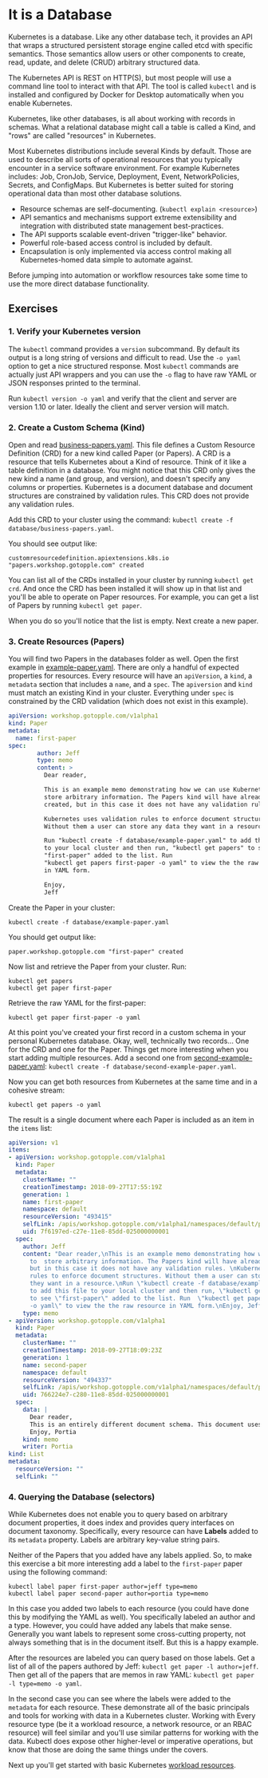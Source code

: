 # It is a Database

Kubernetes is a database. Like any other database tech, it provides an API that wraps a structured persistent storage engine called etcd with specific semantics. Those semantics allow users or other components to create, read, update, and delete (CRUD) arbitrary structured data.

The Kubernetes API is REST on HTTP(S), but most people will use a command line tool to interact with that API. The tool is called `kubectl` and is installed and configured by Docker for Desktop automatically when you enable Kubernetes.

Kubernetes, like other databases, is all about working with records in schemas. What a relational database might call a table is called a Kind, and "rows" are called "resources" in Kubernetes.

Most Kubernetes distributions include several Kinds by default. Those are used to describe all sorts of operational resources that you typically encounter in a service software environment. For example Kubernetes includes: Job, CronJob, Service, Deployment, Event, NetworkPolicies, Secrets, and ConfigMaps. But Kubernetes is better suited for storing operational data than most other database solutions.

* Resource schemas are self-documenting. (`kubectl explain <resource>`)
* API semantics and mechanisms support extreme extensibility and integration with distributed state management best-practices.
* The API supports scalable event-driven "trigger-like" behavior.
* Powerful role-based access control is included by default.
* Encapsulation is only implemented via access control making all Kubernetes-homed data simple to automate against.

Before jumping into automation or workflow resources take some time to use the more direct database functionality.

## Exercises

### 1. Verify your Kubernetes version

The `kubectl` command provides a `version` subcommand. By default its output is a long string of versions and difficult to read. Use the `-o yaml` option to get a nice structured response. Most `kubectl` commands are actually just API wrappers and you can use the `-o` flag to have raw YAML or JSON responses printed to the terminal.

Run `kubectl version -o yaml` and verify that the client and server are version 1.10 or later. Ideally the client and server version will match.

### 2. Create a Custom Schema (Kind)

Open and read [business-papers.yaml](database/business-papers.yaml). This file defines a Custom Resource Definition (CRD) for a new kind called Paper (or Papers). A CRD is a resource that tells Kubernetes about a Kind of resource. Think of it like a table definition in a database. You might notice that this CRD only gives the new kind a name (and group, and version), and doesn't specify any columns or properties. Kubernetes is a document database and document structures are constrained by validation rules. This CRD does not provide any validation rules.

Add this CRD to your cluster using the command: `kubectl create -f database/business-papers.yaml`.

You should see output like: 

```
customresourcedefinition.apiextensions.k8s.io "papers.workshop.gotopple.com" created
```

You can list all of the CRDs installed in your cluster by running `kubectl get crd`. And once the CRD has been installed it will show up in that list and you'll be able to operate on Paper resources. For example, you can get a list of Papers by running `kubectl get paper`.

When you do so you'll notice that the list is empty. Next create a new paper.

### 3. Create Resources (Papers)

You will find two Papers in the databases folder as well. Open the first example in [example-paper.yaml](database/example-paper.yaml). There are only a handful of expected properties for resources. Every resource will have an `apiVersion`, a `kind`, a `metadata` section that includes a `name`, and a `spec`. The `apiversion` and `kind` must match an existing Kind in your cluster. Everything under `spec` is constrained by the CRD validation (which does not exist in this example).

```yaml
apiVersion: workshop.gotopple.com/v1alpha1
kind: Paper
metadata:
  name: first-paper
spec:
        author: Jeff
        type: memo
        content: >
          Dear reader,

          This is an example memo demonstrating how we can use Kubernetes to 
          store arbitrary information. The Papers kind will have already been
          created, but in this case it does not have any validation rules. 

          Kubernetes uses validation rules to enforce document structures.
          Without them a user can store any data they want in a resource.

          Run "kubectl create -f database/example-paper.yaml" to add this file
          to your local cluster and then run, "kubectl get papers" to see
          "first-paper" added to the list. Run 
          "kubectl get papers first-paper -o yaml" to view the the raw resource
          in YAML form.

          Enjoy,
          Jeff
```

Create the Paper in your cluster:

```
kubectl create -f database/example-paper.yaml
```

You should get output like:

```
paper.workshop.gotopple.com "first-paper" created
```

Now list and retrieve the Paper from your cluster. Run:

```
kubectl get papers
kubectl get paper first-paper
```

Retrieve the raw YAML for the first-paper:

```
kubectl get paper first-paper -o yaml
```

At this point you've created your first record in a custom schema in your personal Kubernetes database. Okay, well, technically two records... One for the CRD and one for the Paper. Things get more interesting when you start adding multiple resources. Add a second one from [second-example-paper.yaml](database/second-example-paper.yaml): `kubectl create -f database/second-example-paper.yaml`.

Now you can get both resources from Kubernetes at the same time and in a cohesive stream:

```
kubectl get papers -o yaml
```

The result is a single document where each Paper is included as an item in the `items` list:

```yaml
apiVersion: v1
items:
- apiVersion: workshop.gotopple.com/v1alpha1
  kind: Paper
  metadata:
    clusterName: ""
    creationTimestamp: 2018-09-27T17:55:19Z
    generation: 1
    name: first-paper
    namespace: default
    resourceVersion: "493415"
    selfLink: /apis/workshop.gotopple.com/v1alpha1/namespaces/default/papers/first-paper
    uid: 7f6197ed-c27e-11e8-85dd-025000000001
  spec:
    author: Jeff
    content: "Dear reader,\nThis is an example memo demonstrating how we can use Kubernetes
      to  store arbitrary information. The Papers kind will have already been created,
      but in this case it does not have any validation rules. \nKubernetes uses validation
      rules to enforce document structures. Without them a user can store any data
      they want in a resource.\nRun \"kubectl create -f database/example-paper.yaml\"
      to add this file to your local cluster and then run, \"kubectl get papers\"
      to see \"first-paper\" added to the list. Run  \"kubectl get papers first-paper
      -o yaml\" to view the the raw resource in YAML form.\nEnjoy, Jeff\n"
    type: memo
- apiVersion: workshop.gotopple.com/v1alpha1
  kind: Paper
  metadata:
    clusterName: ""
    creationTimestamp: 2018-09-27T18:09:23Z
    generation: 1
    name: second-paper
    namespace: default
    resourceVersion: "494337"
    selfLink: /apis/workshop.gotopple.com/v1alpha1/namespaces/default/papers/second-paper
    uid: 766224e7-c280-11e8-85dd-025000000001
  spec:
    data: |
      Dear reader,
      This is an entirely different document schema. This document uses "writer" instead of "author," "kind" instead of "type," and "data" in place of  "content." You are able to create both the "first-paper" and "second-paper"  resources as the same Kind because there are no validators on the type.
      Enjoy, Portia
    kind: memo
    writer: Portia
kind: List
metadata:
  resourceVersion: ""
  selfLink: ""
```

### 4. Querying the Database (selectors)

While Kubernetes does not enable you to query based on arbitrary document properties, it does index and provides query interfaces on document taxonomy. Specifically, every resource can have **Labels** added to its `metadata` property. Labels are arbitrary key-value string pairs.

Neither of the Papers that you added have any labels applied. So, to make this exercise a bit more interesting add a label to the `first-paper` paper using the following command:

```
kubectl label paper first-paper author=jeff type=memo
kubectl label paper second-paper author=portia type=memo
```

In this case you added two labels to each resource (you could have done this by modifying the YAML as well). You specifically labeled an author and a type. However, you could have added any labels that make sense. Generally you want labels to represent some cross-cutting property, not always something that is in the document itself. But this is a happy example.

After the resources are labeled you can query based on those labels. Get a list of all of the papers authored by Jeff: `kubectl get paper -l author=jeff`. Then get all of the papers that are memos in raw YAML: `kubectl get paper -l type=memo -o yaml`.

In the second case you can see where the labels were added to the `metadata` for each resource. These demonstrate all of the basic principals and tools for working with data in a Kubernetes cluster. Working with Every resource type (be it a workload resource, a network resource, or an RBAC resource) will feel similar and you'll use similar patterns for working with the data. Kubectl does expose other higher-level or imperative operations, but know that those are doing the same things under the covers.

Next up you'll get started with basic Kubernetes [workload resources](workload.md).
